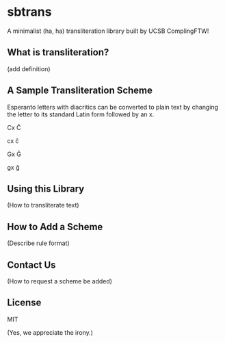 sbtrans
=======

A minimalist (ha, ha) transliteration library built by UCSB ComplingFTW!

## What is transliteration?

(add definition)


## A Sample Transliteration Scheme

Esperanto letters with diacritics can be converted to plain text by changing the letter to its standard Latin form followed by an x. 

Cx
Ĉ

cx
ĉ

Gx
Ĝ

gx
ĝ


## Using this Library

(How to transliterate text)


## How to Add a Scheme

(Describe rule format)


## Contact Us

(How to request a scheme be added)


## License

MIT

(Yes, we appreciate the irony.)


